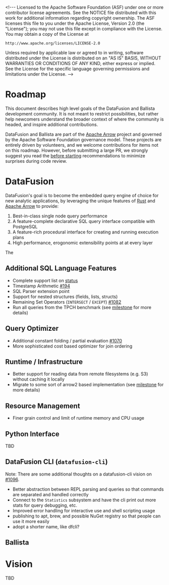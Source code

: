 \<!---
Licensed to the Apache Software Foundation (ASF) under one
or more contributor license agreements. See the NOTICE file
distributed with this work for additional information
regarding copyright ownership. The ASF licenses this file
to you under the Apache License, Version 2.0 (the
"License"); you may not use this file except in compliance
with the License. You may obtain a copy of the License at

    http://www.apache.org/licenses/LICENSE-2.0

Unless required by applicable law or agreed to in writing,
software distributed under the License is distributed on an
"AS IS" BASIS, WITHOUT WARRANTIES OR CONDITIONS OF ANY
KIND, either express or implied. See the License for the
specific language governing permissions and limitations
under the License.
-->

# Roadmap

This document describes high level goals of the DataFusion and
Ballista development community. It is not meant to restrict
possibilities, but rather help newcomers understand the broader
context of where the community is headed, and inspire
additional contributions.

DataFusion and Ballista are part of the [Apache
Arrow](https://arrow.apache.org/) project and governed by the Apache
Software Foundation governance model. These projects are entirely driven by
volunteers, and we welcome contributions for items not on
this roadmap. However, before submitting a large PR, we strongly
suggest you read the [before
starting](https://arrow.apache.org/docs/developers/contributing.html#before-starting)
recommendations to minimize surprises during code review.

# DataFusion

DataFusion's goal is to become the embedded query engine of choice
for new analytic applications, by leveraging the unique features of
[Rust](https://www.rust-lang.org/) and [Apache Arrow](https://arrow.apache.org/)
to provide:

1. Best-in-class single node query performance
2. A feature-complete declarative SQL query interface compatible with PostgreSQL
3. A feature-rich procedural interface for creating and running execution plans
4. High performance, erogonomic extensibility points at at every layer

The

## Additional SQL Language Features

- Complete support list on [status](https://github.com/apache/arrow-datafusion/blob/master/README.md#status)
- Timestamp Arithmetic [#194](https://github.com/apache/arrow-datafusion/issues/194)
- SQL Parser extension point
- Support for nested structures (fields, lists, structs)
- Remaining Set Operators (`INTERSECT` / `EXCEPT`) [#1082](https://github.com/apache/arrow-datafusion/issues/1082)
- Run all queries from the TPCH benchmark (see [milestone](https://github.com/apache/arrow-datafusion/milestone/2) for more details)

## Query Optimizer

- Additional constant folding / partial evaluation [#1070](https://github.com/apache/arrow-datafusion/issues/1070)
- More sophisticated cost based optimizer for join ordering

## Runtime / Infrastructure

- Better support for reading data from remote filesystems (e.g. S3) without caching it locally
- Migrate to some sort of arrow2 based implementation (see [milestone](https://github.com/apache/arrow-datafusion/milestone/3) for more details)

## Resource Management

- Finer grain control and limit of runtime memory and CPU usage

## Python Interface

TBD

## DataFusion CLI (`datafusion-cli`)

Note: There are some additional thoughts on a datafusion-cli vision on [#1096](https://github.com/apache/arrow-datafusion/issues/1096#issuecomment-939418770).

- Better abstraction between REPL parsing and queries so that commands are separated and handled correctly
- Connect to the `Statistics` subsystem and have the cli print out more stats for query debugging, etc.
- Improved error handling for interactive use and shell scripting usage
- publishing to apt, brew, and possible NuGet registry so that people can use it more easily
- adopt a shorter name, like dfcli?

## Ballista

# Vision

TBD
